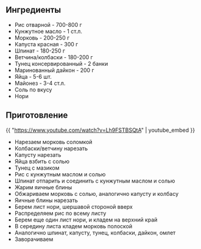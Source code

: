 ## Ингредиенты

- Рис отварной - 700-800 г
- Кунжутное масло - 1 ст.л.
- Морковь - 200-250 г
- Капуста красная - 300 г
- Шпинат - 180-250 г
- Ветчина/колбаски - 180-200 г
- Тунец консервированный - 2 банки
- Маринованный дайкон - 200 г
- Яйца - 5-6 шт.
- Майонез - 3-4 ст.л.
- Соль по вкусу
- Нори

## Приготовление

{{ "https://www.youtube.com/watch?v=Lh9FSTBSQtA" | youtube_embed }}

- Нарезаем морковь соломкой
- Колбаски/ветчину нарезать
- Капусту нарезать
- Яйца взбить с солью
- Тунец с мазиком
- Рис с кунжутным маслом и солью
- Шпинат отпарить и соединить с кунжутным маслом и солью
- Жарим яичные блины
- Обжариваем морковь с солью, аналогично капусту и колбасу
- Яичные блины нарезать
- Берем лист нори, шершавой стороной вверх
- Распределяем рис по всему листу
- Берем еще один лист нори, и кладем на верхний край
- В середину листа кладем морковь полоской
- Аналогично шпинат, капусту, тунец, колбаски, дайкон, омлет
- Заворачиваем